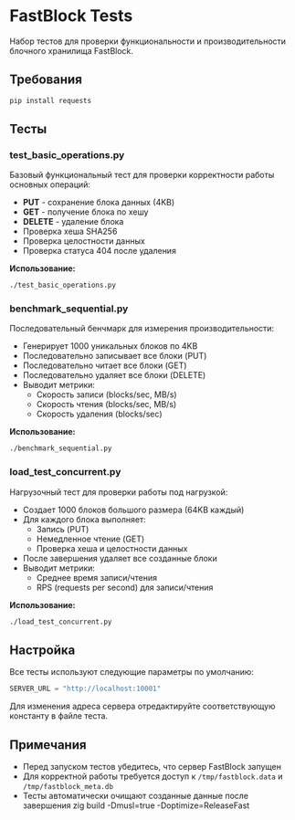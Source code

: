 # FastBlock Tests

Набор тестов для проверки функциональности и производительности блочного хранилища FastBlock.

## Требования

```bash
pip install requests
```

## Тесты

### test_basic_operations.py

Базовый функциональный тест для проверки корректности работы основных операций:

- **PUT** - сохранение блока данных (4KB)
- **GET** - получение блока по хешу
- **DELETE** - удаление блока
- Проверка хеша SHA256
- Проверка целостности данных
- Проверка статуса 404 после удаления

**Использование:**
```bash
./test_basic_operations.py
```

### benchmark_sequential.py

Последовательный бенчмарк для измерения производительности:

- Генерирует 1000 уникальных блоков по 4KB
- Последовательно записывает все блоки (PUT)
- Последовательно читает все блоки (GET)
- Последовательно удаляет все блоки (DELETE)
- Выводит метрики:
  - Скорость записи (blocks/sec, MB/s)
  - Скорость чтения (blocks/sec, MB/s)
  - Скорость удаления (blocks/sec)

**Использование:**
```bash
./benchmark_sequential.py
```

### load_test_concurrent.py

Нагрузочный тест для проверки работы под нагрузкой:

- Создает 1000 блоков большого размера (64KB каждый)
- Для каждого блока выполняет:
  - Запись (PUT)
  - Немедленное чтение (GET)
  - Проверка хеша и целостности данных
- После завершения удаляет все созданные блоки
- Выводит метрики:
  - Среднее время записи/чтения
  - RPS (requests per second) для записи/чтения

**Использование:**
```bash
./load_test_concurrent.py
```

## Настройка

Все тесты используют следующие параметры по умолчанию:

```python
SERVER_URL = "http://localhost:10001"
```

Для изменения адреса сервера отредактируйте соответствующую константу в файле теста.

## Примечания

- Перед запуском тестов убедитесь, что сервер FastBlock запущен
- Для корректной работы требуется доступ к `/tmp/fastblock.data` и `/tmp/fastblock_meta.db`
- Тесты автоматически очищают созданные данные после завершения
zig build -Dmusl=true -Doptimize=ReleaseFast